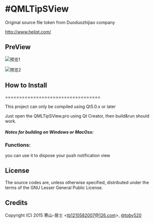 #QMLTipSView
==================

Original source file token from Duoduozhijiao company

http://www.heilqt.com/

## PreView

![预览1](http://7qn7mv.com1.z0.glb.clouddn.com/oschina_222.png)

![预览2](http://7qn7mv.com1.z0.glb.clouddn.com/oschina_333.png)

## How to Install
==================================

This project can only be compiled using  Qt5.0.x or later

Just open the QMLTipSView.pro using Qt Creator, then build&run should work.

<h5>Notes for building on Windows or MacOsx:</h5>

<h3>Functions:</h3>
you can use it to dispose your push notification view

## License

The source codes are, unless otherwise specified, distributed under the terms of the GNU Lesser General Public License. 

## Credits 

Copyright (C) 2015 寒山-居士 <[tb1210582007@126.com](tb1210582007@126.com)>, [@toby520](http://www.heilqt.com/)
